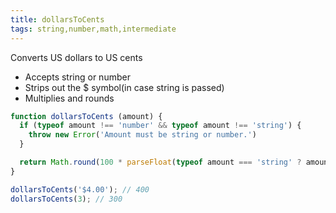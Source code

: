 ```yaml
---
title: dollarsToCents
tags: string,number,math,intermediate
---
```


Converts US dollars to US cents

- Accepts string or number
- Strips out the $ symbol(in case string is passed)
- Multiplies and rounds

```js
function dollarsToCents (amount) {
  if (typeof amount !== 'number' && typeof amount !== 'string') {
    throw new Error('Amount must be string or number.')
  }

  return Math.round(100 * parseFloat(typeof amount === 'string' ? amount.replace(/[$,]/g, '') : amount))
}
```

```js
dollarsToCents('$4.00'); // 400
dollarsToCents(3); // 300
```
